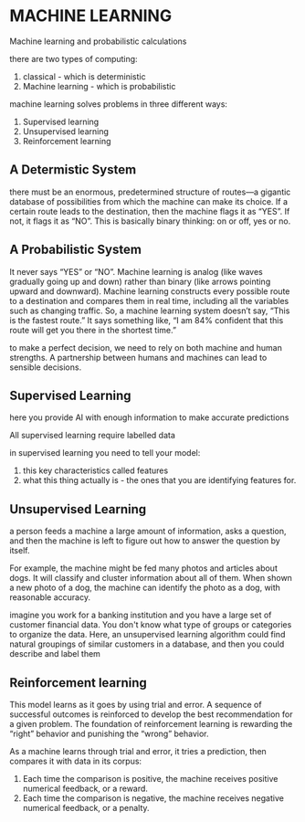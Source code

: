 # MACHINE LEARNING

Machine learning and probabilistic calculations

there are two types of computing:

1. classical - which is deterministic
2. Machine learning - which is probabilistic

machine learning solves problems in three different ways:

1. Supervised learning
2. Unsupervised learning
3. Reinforcement learning

## A Determistic System

there must be an enormous, predetermined structure of routes—a gigantic database of possibilities from which the machine can make its choice. If a certain route leads to the destination, then the machine flags it as “YES”. If not, it flags it as “NO”. This is basically binary thinking: on or off, yes or no.

## A Probabilistic System

It never says “YES” or “NO”. Machine learning is analog (like waves gradually going up and down) rather than binary (like arrows pointing upward and downward). Machine learning constructs every possible route to a destination and compares them in real time, including all the variables such as changing traffic. So, a machine learning system doesn’t say, “This is the fastest route.” It says something like, “I am 84% confident that this route will get you there in the shortest time.”

to make a perfect decision, we need to rely on both machine and human strengths. A partnership between humans and machines can lead to sensible decisions. 

## Supervised Learning

here you provide AI with enough information to make accurate predictions

All supervised learning require labelled data

in supervised learning you need to tell your model:

1. this key characteristics called features
2. what this thing actually is - the ones that you are identifying features for.

## Unsupervised Learning

a person feeds a machine a large amount of information, asks a question, and then the machine is left to figure out how to answer the question by itself.

For example, the machine might be fed many photos and articles about dogs. It will classify and cluster information about all of them. When shown a new photo of a dog, the machine can identify the photo as a dog, with reasonable accuracy.

imagine you work for a banking institution and you have a large set of customer financial data. You don't know what type of groups or categories to organize the data. Here, an unsupervised learning algorithm could find natural groupings of similar customers in a database, and then you could describe and label them

## Reinforcement learning

This model learns as it goes by using trial and error. A sequence of successful outcomes is reinforced to develop the best recommendation for a given problem. The foundation of reinforcement learning is rewarding the “right” behavior and punishing the “wrong” behavior.

As a machine learns through trial and error, it tries a prediction, then compares it with data in its corpus:

1. Each time the comparison is positive, the machine receives positive numerical feedback, or a reward.
2. Each time the comparison is negative, the machine receives negative numerical feedback, or a penalty.
